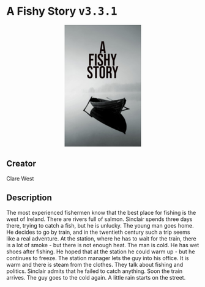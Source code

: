 
# A Fishy Story <kbd>v3.3.1</kbd>

<center>
  <img src="./cover-1024.jpg"/>
</center>

## Creator
Clare West

## Description
The most experienced fishermen know that the best place for fishing is the west of Ireland. There are rivers full of salmon. Sinclair spends three days there, trying to catch a fish, but he is unlucky. The young man goes home. He decides to go by train, and in the twentieth century such a trip seems like a real adventure. At the station, where he has to wait for the train, there is a lot of smoke - but there is not enough heat. The man is cold. He has wet shoes after fishing. He hoped that at the station he could warm up - but he continues to freeze. The station manager lets the guy into his office. It is warm and there is steam from the clothes. They talk about fishing and politics. Sinclair admits that he failed to catch anything. Soon the train arrives. The guy goes to the cold again. A little rain starts on the street.
